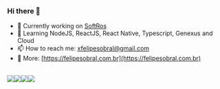 ### Hi there 👋

- 🔭 Currently working on [SoftRos](https://www.linkedin.com/company/softros-informatica/)
- 🌱 Learning NodeJS, ReactJS, React Native, Typescript, Genexus and Cloud
- 📫 How to reach me: [xfelipesobral@gmail.com](xfelipesobral@gmail.com)
- 📝 More: [https://felipesobral.com.br](https://felipesobral.com.br)

</br>

<div style="display: flex">
  <a href="https://www.linkedin.com/in/felipesobralfs/" target="_BLANK"><img src="https://img.shields.io/badge/LinkedIn-000000?style=for-the-badge&logo=linkedin&logoColor=white" /></a>
  <a href="https://www.instagram.com/xfelipesobral/" target="_BLANK"><img src="https://img.shields.io/badge/Instagram-000000?style=for-the-badge&logo=instagram&logoColor=white" /></a>
  <a href="https://medium.com/@xfelipesobral" target="_BLANK"><img src="https://img.shields.io/badge/Medium-000000?style=for-the-badge&logo=Medium&logoColor=white" /></a>
  <a href="https://felipesobral.com" target="_BLANK"><img src="https://img.shields.io/badge/website-000000?style=for-the-badge&logo=About.me&logoColor=white" /></a>
</div>
